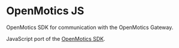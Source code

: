 # OpenMotics JS

OpenMotics SDK for communication with the OpenMotics Gateway.

JavaScript port of the [OpenMotics SDK](https://github.com/openmotics/sdk).
